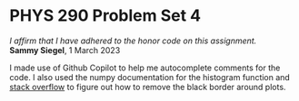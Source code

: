# PHYS 290 Problem Set 4

*I affirm that I have adhered to the honor code on this assignment.*  
**Sammy Siegel**, 1 March 2023

I made use of Github Copilot to help me autocomplete comments for the code. I also used the numpy documentation for the histogram function and [stack overflow](https://stackoverflow.com/questions/14908576/how-to-remove-frame-from-matplotlib-pyplot-figure-vs-matplotlib-figure-frame)
 to figure out 
how to remove the black border around plots.